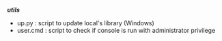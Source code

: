 ***utils***
- up.py : script to update local's library (Windows)
- user.cmd : script to check if console is run with administrator privilege
